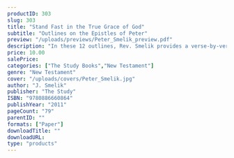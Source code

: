 ```yaml
---
productID: 303
slug: 303
title: "Stand Fast in the True Grace of God"
subtitle: "Outlines on the Epistles of Peter"
preview: "/uploads/previews/Peter_Smelik_preview.pdf"
description: "In these 12 outlines, Rev. Smelik provides a verse-by-verse treatment of 1 and 2 Peter. He shows that both letters seek to encourage the faithful to keep their hope in the Lord, in the face of a painful reality (1 Peter) and against tempting false teachings (2 Peter). Each outline has questions."
price: 10.00
salePrice: 
categories: ["The Study Books","New Testament"]
genre: "New Testament"
cover: "/uploads/covers/Peter_Smelik.jpg"
author: "J. Smelik"
publisher: "The Study"
ISBN: "9780886660864"
publishYear: "2011"
pageCount: "79"
parentID: ""
formats: ["Paper"]
downloadTitle: ""
downloadURL: 
type: "products"
---
```


